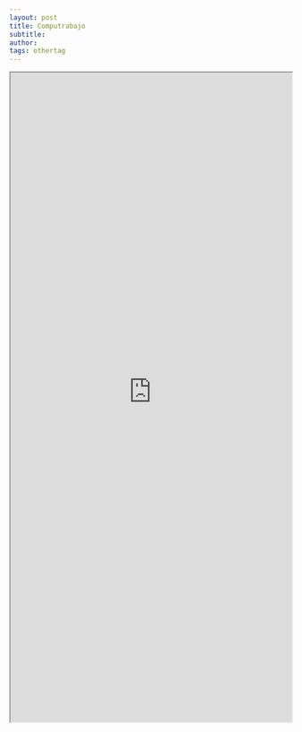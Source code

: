 ```yaml
---
layout: post
title: Computrabajo
subtitle:
author:
tags: othertag
---
```

<iframe src="https://www.computrabajo.com.mx/" width="100%" height="1160"></iframe>
